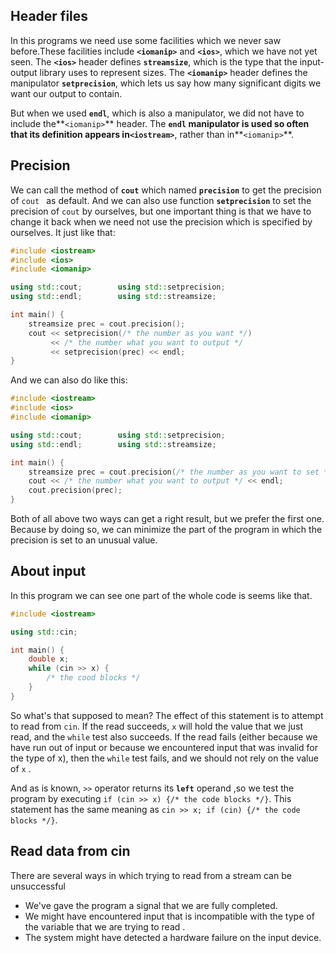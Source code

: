 ## Header  files

In this programs we need use some facilities which we never saw before.These facilities include **`<iomanip>`** and **`<ios>`**, which we have not yet seen. The **`<ios>`** header defines **`streamsize`**, which is the type that the input-output library uses to represent sizes. The **`<iomanip>`** header defines the manipulator **`setprecision`**, which lets us say how many significant digits we want our output to contain. 

But when we used **`endl`**, which is also a manipulator, we did not have to include the**`<iomanip>`** header. The **`endl` **manipulator is used so often that its definition appears in**`<iostream>`**, rather than in**`<iomanip>`**. 

## Precision 

We can call the method of **`cout`** which named **`precision`** to get the precision of `cout ` as default. And we can also use function  **`setprecision`** to set the precision of `cout` by ourselves, but one important thing is that we have to change it back when we need not use the precision which is specified by ourselves. It just like that:

```c++
#include <iostream>
#include <ios>
#include <iomanip>

using std::cout;		using std::setprecision;
using std::endl;		using std::streamsize;

int main() {
    streamsize prec = cout.precision();
    cout << setprecision(/* the number as you want */) 
         << /* the number what you want to output */
         << setprecision(prec) << endl;
}
```

And we can also do like this:

```c++
#include <iostream>
#include <ios>
#include <iomanip>

using std::cout;		using std::setprecision;
using std::endl;		using std::streamsize;

int main() {
	streamsize prec = cout.precision(/* the number as you want to set */);
    cout << /* the number what you want to output */ << endl;
    cout.precision(prec);    
}
```

Both of all above two ways can get a right result, but we prefer the first one. Because by doing so, we can minimize the part of the program in which the precision is set to an unusual value. 

## About input

In this program we can see one part of the whole code is seems like that.

```c++
#include <iostream>

using std::cin;

int main() {
    double x;
    while (cin >> x) {
        /* the cood blocks */
    }
}
```

So what's that  supposed to mean? The effect of this statement is to attempt to read from `cin`. If the read succeeds, `x` will hold the value that we just read, and the `while` test also succeeds. If the read fails (either because we have run out of input or because we encountered input that was invalid for the type of x), then the `while` test fails, and we should not rely on the value of `x` .

And as is known, `>>` operator returns its **`left`** operand ,so we test the program by executing `if (cin >> x) {/* the code blocks */}`. This statement has the same meaning as `cin >> x; if (cin) {/* the code blocks */}`.

## Read data from cin

There are several ways in which trying to read from a stream can be unsuccessful 

- We've gave the program a signal that we are fully completed.
- We might have encountered input that is incompatible with the type of the variable that we are trying to read .
- The system might have detected a hardware failure on the input device.



